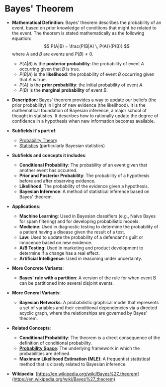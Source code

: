 # Bayes' Theorem

- **Mathematical Definition**: Bayes' theorem describes the probability of an event, based on prior knowledge of conditions that might be related to the event. The theorem is stated mathematically as the following equation:
$$ P(A|B) = \frac{P(B|A) \, P(A)}{P(B)} $$
  where $A$ and $B$ are events and $P(B) \neq 0$.
    - $P(A|B)$ is the **posterior probability**: the probability of event $A$ occurring given that $B$ is true.
    - $P(B|A)$ is the **likelihood**: the probability of event $B$ occurring given that $A$ is true.
    - $P(A)$ is the **prior probability**: the initial probability of event $A$.
    - $P(B)$ is the **marginal probability** of event $B$.

- **Description**: Bayes' theorem provides a way to update our beliefs (the prior probability) in light of new evidence (the likelihood). It is the mathematical foundation of Bayesian inference, a major school of thought in statistics. It describes how to rationally update the degree of confidence in a hypothesis when new information becomes available.

- **Subfields it's part of**:
    - [Probability Theory](https://en.wikipedia.org/wiki/Probability_theory)
    - [Statistics](https://en.wikipedia.org/wiki/Statistics) (particularly Bayesian statistics)

- **Subfields and concepts it includes**:
    - **Conditional Probability**: The probability of an event given that another event has occurred.
    - **Prior and Posterior Probability**: The probability of a hypothesis before and after observing evidence.
    - **Likelihood**: The probability of the evidence given a hypothesis.
    - **Bayesian Inference**: A method of statistical inference based on Bayes' theorem.

- **Applications**:
    - **Machine Learning**: Used in Bayesian classifiers (e.g., Naive Bayes for spam filtering) and for developing probabilistic models.
    - **Medicine**: Used in diagnostic testing to determine the probability of a patient having a disease given the result of a test.
    - **Law**: Used to update the probability of a defendant's guilt or innocence based on new evidence.
    - **A/B Testing**: Used in marketing and product development to determine if a change has a real effect.
    - **Artificial Intelligence**: Used in reasoning under uncertainty.

- **More Concrete Variants**:
    - **Bayes' rule with a partition**: A version of the rule for when event B can be partitioned into several disjoint events.

- **More General Variants**:
    - **Bayesian Networks**: A probabilistic graphical model that represents a set of variables and their conditional dependencies via a directed acyclic graph, where the relationships are governed by Bayes' theorem.

- **Related Concepts**:
    - **Conditional Probability**: The theorem is a direct consequence of the definition of conditional probability.
    - **[Probability Space](./probability_space.md)**: The underlying framework in which the probabilities are defined.
    - **Maximum Likelihood Estimation (MLE)**: A frequentist statistical method that is closely related to Bayesian inference.

- **Wikipedia**: [https://en.wikipedia.org/wiki/Bayes%27_theorem](https://en.wikipedia.org/wiki/Bayes%27_theorem)
